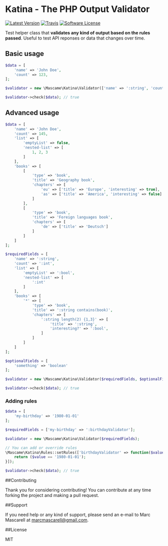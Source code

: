 # Katina - The PHP Output Validator

[![Latest Version](https://img.shields.io/github/release/marcmascarell/katina.svg?style=flat-square)](https://github.com/marcmascarell/katina/releases)
[![Travis](https://img.shields.io/travis/marcmascarell/katina.svg?maxAge=2592000?style=flat-square)](https://travis-ci.org/marcmascarell/katina)
[![Software License](https://img.shields.io/badge/license-MIT-brightgreen.svg?style=flat-square)](LICENSE.md)

Test helper class that **validates any kind of output based on the rules passed**. Useful to test API reponses or data that changes over time.

## Basic usage

```php
$data = [
    'name' => 'John Doe',
    'count' => 123,
];

$validator = new \Mascame\Katina\Validator(['name' => ':string', 'count' => ':int']);

$validator->check($data); // true
```

## Advanced usage

```php
$data = [
    'name' => 'John Doe',
    'count' => 145,
    'list' => [
        'emptyList' => false,
        'nested-list' => [
            1, 2, 3
        ]
    ],
    'books' => [
        [
            'type' => 'book',
            'title' => 'Geography book',
            'chapters' => [
                'eu' => ['title' => 'Europe', 'interesting' => true],
                'as' => ['title' => 'America', 'interesting' => false]
            ]
        ],
        [
            'type' => 'book',
            'title' => 'Foreign languages book',
            'chapters' => [
                'de' => ['title' => 'Deutsch']
            ]
        ]
    ]
];

$requiredFields = [
    'name' => ':string',
    'count' => ':int',
    'list' => [
        'emptyList' => ':bool',
        'nested-list' => [
            ':int'
        ]
    ],
    'books' => [
        '*' => [
            'type' => 'book',
            'title' => ':string contains(book)',
            'chapters' => [
                ':string length(2) {1,3}' => [
                    'title' => ':string',
                    'interesting?' => ':bool',
                ]
            ]
        ]
    ]
];

$optionalFields = [
    'something' => 'boolean'
];

$validator = new \Mascame\Katina\Validator($requiredFields, $optionalFields);

$validator->check($data); // true
```

### Adding rules

```php
$data = [
    'my-birthday' => '1980-01-01'
];

$requiredFields = ['my-birthday' => ':birthdayValidator'];

$validator = new \Mascame\Katina\Validator($requiredFields);

// You can add or override rules
\Mascame\Katina\Rules::setRules(['birthdayValidator' => function($value) {
    return ($value == '1980-01-01');
}]);

$validator->check($data); // true
```

##Contributing

Thank you for considering contributing! You can contribute at any time forking the project and making a pull request.

##Support

If you need help or any kind of support, please send an e-mail to Marc Mascarell at marcmascarell@gmail.com.

##License

MIT
